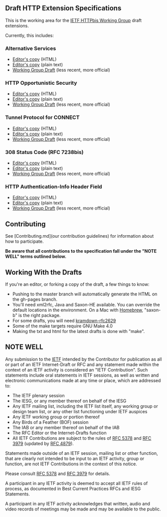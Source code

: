 ## Draft HTTP  Extension Specifications

This is the working area for the [IETF HTTPbis Working
Group](https://httpwg.github.io/) draft extensions.

Currently, this includes:

### Alternative Services

* [Editor's copy](https://httpwg.github.io/http-extensions/alt-svc.html) (HTML)
* [Editor's copy](https://httpwg.github.io/http-extensions/alt-svc.txt) (plain text)
* [Working Group Draft](https://tools.ietf.org/html/draft-ietf-httpbis-alt-svc) (less recent, more official)

### HTTP Opportunistic Security

* [Editor's copy](https://httpwg.github.com/http-extensions/encryption.html) (HTML)
* [Editor's copy](https://httpwg.github.com/http-extensions/encryption.txt) (plain text)
* [Working Group Draft](https://tools.ietf.org/html/draft-ietf-httpbis-http2-encryption) (less recent, more official)

### Tunnel Protocol for CONNECT

* [Editor's copy](https://httpwg.github.com/http-extensions/tunnel-protocol.html) (HTML)
* [Editor's copy](https://httpwg.github.com/http-extensions/tunnel-protocol.txt) (plain text)
* [Working Group Draft](https://tools.ietf.org/html/draft-ietf-httpbis-tunnel-protocol) (less recent, more official)


### 308 Status Code (RFC 7238bis)

* [Editor's copy](https://httpwg.github.com/http-extensions/rfc7238bis.html) (HTML)
* [Editor's copy](https://httpwg.github.com/http-extensions/rfc7238bis.txt) (plain text)
* [Working Group Draft](https://tools.ietf.org/html/draft-ietf-httpbis-rfc7238bis) (less recent, more official)

### HTTP Authentication-Info Header Field

* [Editor's copy](https://httpwg.github.com/http-extensions/draft-ietf-httpbis-auth-info.html) (HTML)
* [Editor's copy](https://httpwg.github.com/http-extensions/draft-ietf-httpbis-auth-info.txt) (plain text)
* [Working Group Draft](https://tools.ietf.org/html/draft-ietf-httpbis-auth-info) (less recent, more official)

## Contributing

See [Contributing.md](our contribution guidelines) for information about how to
participate.

**Be aware that all contributions to the specification fall under the "NOTE WELL" terms outlined below.**


## Working With the Drafts

If you're an editor, or forking a copy of the draft, a few things to know:

* Pushing to the master branch will automatically generate the HTML on the
  gh-pages branch.
* You'll need xml2rfc, Java and Saxon-HE available. You can override the
  default locations in the environment.  On a Mac with
  [Homebrew](http://brew.sh/), "saxon-b" is the right package.
* For some drafts, you will need [kramdown-rfc2629](https://github.com/cabo/kramdown-rfc2629)
* Some of the make targets require GNU Make 4.0
* Making the txt and html for the latest drafts is done with "make".


## NOTE WELL

Any submission to the [IETF](https://www.ietf.org/) intended by the Contributor
for publication as all or part of an IETF Internet-Draft or RFC and any
statement made within the context of an IETF activity is considered an "IETF
Contribution". Such statements include oral statements in IETF sessions, as
well as written and electronic communications made at any time or place, which
are addressed to:

 * The IETF plenary session
 * The IESG, or any member thereof on behalf of the IESG
 * Any IETF mailing list, including the IETF list itself, any working group
   or design team list, or any other list functioning under IETF auspices
 * Any IETF working group or portion thereof
 * Any Birds of a Feather (BOF) session
 * The IAB or any member thereof on behalf of the IAB
 * The RFC Editor or the Internet-Drafts function
 * All IETF Contributions are subject to the rules of
   [RFC 5378](https://tools.ietf.org/html/rfc5378) and
   [RFC 3979](https://tools.ietf.org/html/rfc3979)
   (updated by [RFC 4879](https://tools.ietf.org/html/rfc4879)).

Statements made outside of an IETF session, mailing list or other function,
that are clearly not intended to be input to an IETF activity, group or
function, are not IETF Contributions in the context of this notice.

Please consult [RFC 5378](https://tools.ietf.org/html/rfc5378) and [RFC
3979](https://tools.ietf.org/html/rfc3979) for details.

A participant in any IETF activity is deemed to accept all IETF rules of
process, as documented in Best Current Practices RFCs and IESG Statements.

A participant in any IETF activity acknowledges that written, audio and video
records of meetings may be made and may be available to the public.
